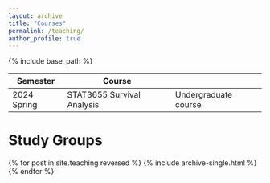 ```yaml
---
layout: archive
title: "Courses"
permalink: /teaching/
author_profile: true
---
```


{% include base_path %}

| Semester       | Course                        |                         |
| --------       | -----------                   | ---------               |
| 2024 Spring    | STAT3655 Survival Analysis    | Undergraduate course    |



Study Groups
======
{% for post in site.teaching reversed %}
  {% include archive-single.html %}
{% endfor %}

